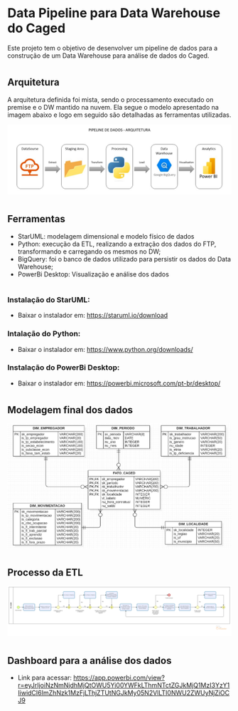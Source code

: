 # Data Pipeline para Data Warehouse do Caged

Este projeto tem o objetivo de desenvolver um pipeline de dados para a construção de um Data Warehouse para análise de dados do Caged.

#
## Arquitetura

A arquitetura definida foi mista, sendo o processamento executado on premise e o DW mantido na nuvem. Ela segue o modelo apresentado na imagem abaixo e logo em seguido são detalhadas as ferramentas utilizadas.

![picture](doc/arquitetura_do_pipeline_de_dados.jpg)

#
## Ferramentas

* StarUML: modelagem dimensional e modelo físico de dados
* Python: execução da ETL, realizando a extração dos dados do FTP, transformando e carregando os mesmos no DW;
* BigQuery: foi o banco de dados utilizado para persistir os dados do Data Warehouse;
* PowerBi Desktop: Visualização e análise dos dados
#
### Instalação do StarUML:

* Baixar o instalador em: https://staruml.io/download

### Intalação do Python:

* Baixar o instalador em: https://www.python.org/downloads/

### Instalação do PowerBi Desktop:

* Baixar o instalador em: https://powerbi.microsoft.com/pt-br/desktop/

#
## Modelagem final dos dados

![picture](modelagem/modelagem_dimensional.png)

#
## Processo da ETL

![picture](back_room/python/process/processo_etl_caged.png)

#
## Dashboard para a análise dos dados

* Link para acessar: https://app.powerbi.com/view?r=eyJrIjoiNzNmNjdhMjQtOWU5Yi00YWFkLThmNTctZGJkMjQ1MzI3YzY1IiwidCI6ImZhNzk1MzFjLThjZTUtNGJkMy05N2VlLTI0NWU2ZWUyNjZiOCJ9

#